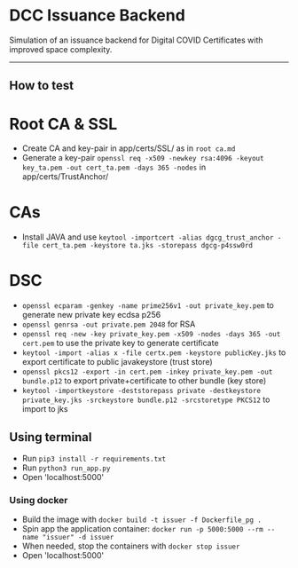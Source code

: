 # DCC Issuance Backend

Simulation of an issuance backend for Digital COVID Certificates with improved space complexity.

---

## How to test 
# Root CA & SSL
- Create CA and key-pair in app/certs/SSL/ as in `root ca.md`
- Generate a key-pair `openssl req -x509 -newkey rsa:4096 -keyout key_ta.pem -out cert_ta.pem -days 365 -nodes` in app/certs/TrustAnchor/
# CAs
- Install JAVA and use `keytool -importcert -alias dgcg_trust_anchor -file cert_ta.pem -keystore ta.jks -storepass dgcg-p4ssw0rd`
# DSC
- `openssl ecparam -genkey -name prime256v1 -out private_key.pem` to generate new private key ecdsa p256    
- `openssl genrsa -out private.pem 2048` for RSA
- `openssl req -new -key private_key.pem -x509 -nodes -days 365 -out cert.pem` to use the private key to generate certificate
- `keytool -import -alias x -file certx.pem -keystore publicKey.jks` to export certificate to public javakeystore (trust store)
- `openssl pkcs12 -export -in cert.pem -inkey private_key.pem -out bundle.p12` to export private+certificate to other bundle (key store)
- `keytool -importkeystore -deststorepass private -destkeystore private_key.jks -srckeystore bundle.p12 -srcstoretype PKCS12` to import to jks


## Using terminal
- Run `pip3 install -r requirements.txt`
- Run `python3 run_app.py`
- Open 'localhost:5000'

### Using docker
- Build the image with `docker build -t issuer -f Dockerfile_pg .`
- Spin app the application container: `docker run -p 5000:5000 --rm --name "issuer" -d issuer`
- When needed, stop the containers with `docker stop issuer`
- Open 'localhost:5000'

